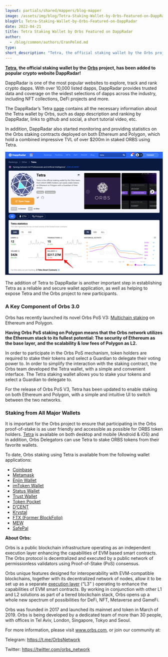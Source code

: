 ```yaml
---
layout: partials/shared/mappers/blog-mapper
image: /assets/img/blog/Tetra-Staking-Wallet-by-Orbs-Featured-on-DappRadar/bg.jpg
blogUrl: Tetra-Staking-Wallet-by-Orbs-Featured-on-DappRadar
date: 2022-04-21
title: Tetra Staking Wallet by Orbs Featured on DappRadar
author:
  - /blog/common/authors/EranPeled.md
type:
short_description: "Tetra, the official staking wallet by the Orbs project, has been added to popular crypto website DappRadar!"
---
```


**[Tetra](https://staking.orbs.network/), the official staking wallet by the [Orbs](https://www.orbs.com/) project, has been added to popular crypto website DappRadar!**

DappRadar is one of the most popular websites to explore, track and rank crypto dapps. With over 10,000 listed dapps, DappRadar provides trusted data and coverage on the widest selections of dapps across the industry, including NFT collections, DeFi projects and more.
 
The DappRadar’s Tetra [page](https://dappradar.com/multichain/other/tetra) contains all the necessary information about the Tetra wallet by Orbs, such as dapp description and ranking by DappRadar, links to github and social, a short tutorial video, etc.
 
In addition, DappRadar also started monitoring and providing statistics on the Orbs staking contracts deployed on both Ethereum and Polygon, which hold a combined impressive TVL of over $200m in staked ORBS using Tetra.
 
 
![dappradar](/assets/img/blog/Tetra-Staking-Wallet-by-Orbs-Featured-on-DappRadar/image1.png)


The addition of Tetra to DappRadar is another important step in establishing Tetra as a reliable and secure wallet application, as well as helping to expose Tetra and the Orbs project to new participants.

### A Key Component of Orbs 3.0

Orbs has recently launched its novel Orbs PoS V3: [Multichain staking](https://www.orbs.com/PolygonStakingDate/) on Ethereum and Polygon.

**Having Orbs PoS staking on Polygon means that the Orbs network utilizes the Ethereum stack to its fullest potential: The security of Ethereum as the base layer, and the scalability & low fees of Polygon as L2.**

In order to participate in the Orbs PoS mechanism, token holders are required to stake their tokens and select a Guardian to delegate their voting power to. In order to simplify the interaction with the staking contract, the Orbs team developed the Tetra wallet, with a simple and convenient interface. The Tetra staking wallet allows you to stake your tokens and select a Guardian to delegate to.

For the release of Orbs PoS V3, Tetra has been updated to enable staking on both Ethereum and Polygon, with a simple and intuitive UI to switch between the two networks.

### Staking from All Major Wallets

It is important for the Orbs project to ensure that participating in the Orbs proof-of-stake is as user friendly and accessible as possible for ORBS token holders. [Tetra](https://staking.orbs.network/) is available on both desktop and mobile (Android & iOS) and in addition, Orbs Delegators can use Tetra to stake ORBS tokens from their favorite wallets. 
 
To date, Orbs staking using Tetra is available from the following wallet applications:
 
- [Coinbase](https://www.orbs.com/orbs-staking-is-now-available-on-the-coinbase-wallet-mobile-app)
- [Metamask](https://www.orbs.com/orbs-swaps-and-staking-now-available-on-metamask-wallet)
- [Enjin Wallet](https://www.orbs.com/tetra-staking-wallet-by-orbs-now-on-mobile)
- [imToken Wallet](https://www.orbs.com/orbs-tetra-staking-is-now-available-on-imtoken-wallet)
- [Status Wallet](https://www.orbs.com/orbs-staking-is-now-available-on-the-status-wallet-mobile-app)
- [Trust Wallet](https://www.orbs.com/orbs-staking-is-now-available-on-the-trust-wallet-mobile)
- [Token Pocket](https://www.orbs.com/orbs-staking-is-now-available-on-token-pocket-wallet-mobile-app)
- [D’CENT](https://www.orbs.com/orbs-staking-is-now-available-on-dcent-wallet-mobile-app/)
- [Krystal](https://www.orbs.com/orbs-and-krystal-announce-a-partnership-focused-on-defi/)
- [FTX (Former BlockFolio)](https://www.orbs.com/orbs-is-now-available-on-blockfolio/)
- [MEW](https://play.google.com/store/apps/details?id=com.myetherwallet.mewwallet&hl=en&gl=US)
- [SafePal](https://www.orbs.com/Orbs-Staking-is-Now-Available-on-the-SafePal-Crypto-Wallet/)


<div class='line-separator'> </div>

**About Orbs:**


Orbs is a public blockchain infrastructure operating as an independent execution layer enhancing the capabilities of EVM based smart contracts. The Orbs protocol is decentralized and executed by a public network of permissionless validators using Proof-of-Stake (PoS) consensus.

Orbs unique features designed for interoperability with EVM-compatible blockchains, together with its decentralized network of nodes, allow it to be set up as a separate [execution layer](https://www.orbs.com/How-Orbs-Hybrid-Architecture-Is-Becoming-a-Game-Changer-in-DeFi/) (“L3” ) operating to enhance the capabilities of EVM smart contracts. By working in conjunction with other L1 and L2 solutions as part of a tiered blockchain stack, Orbs opens up a whole new spectrum of possibilities for DeFi, NFT, Metaverse and GameFi.

Orbs was founded in 2017 and launched its mainnet and token in March of 2019. Orbs is being developed by a dedicated team of more than 30 people, with offices in Tel Aviv, London, Singapore, Tokyo and Seoul.

For more information, please visit www.orbs.com, or join our community at:

Telegram: https://t.me/OrbsNetwork

Twitter: https://twitter.com/orbs_network

